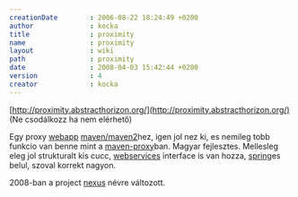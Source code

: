 ```yaml
---
creationDate        : 2006-08-22 18:24:49 +0200 
author              : kocka 
title               : proximity 
name                : proximity 
layout              : wiki 
path                : proximity 
date                : 2008-04-03 15:42:44 +0200 
version             : 4 
creator             : kocka 
---
```

[http://proximity.abstracthorizon.org/](http://proximity.abstracthorizon.org/) (Ne csodálkozz ha nem elérhető)

Egy proxy [webapp](webapp.html) [maven/maven2](maven/maven2.html)hez, igen jol nez ki, es nemileg tobb funkcio van benne mint a [maven-proxy](Missing.html)ban. Magyar fejlesztes. Mellesleg eleg jol strukturalt kis cucc, [webservices](WebServices.html) interface is van hozza, [spring](spring.html)es belul, szoval korrekt nagyon.

2008-ban a project [nexus](nexus.html) névre változott.



